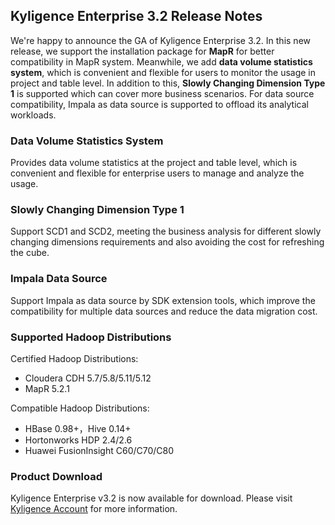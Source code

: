 ## Kyligence Enterprise 3.2 Release Notes

We're happy to announce the GA of Kyligence Enterprise 3.2. In this new release, we support the installation package for **MapR** for better compatibility in MapR system. Meanwhile, we add **data volume statistics system**, which is convenient and flexible for users to monitor the usage in project and table level. In addition to this, **Slowly Changing Dimension Type 1** is supported which can cover more business scenarios. For data source compatibility, Impala as data source is supported to offload its analytical workloads.

### Data Volume Statistics System ###

Provides data volume statistics at the project and table level, which is convenient and flexible for enterprise users to manage and analyze the usage.

### Slowly Changing Dimension Type 1 ###

Support SCD1 and SCD2, meeting the business analysis for different slowly changing dimensions requirements and also avoiding the cost for refreshing the cube.

### Impala Data Source ###

Support Impala as data source by SDK extension tools, which improve the compatibility for multiple data sources and reduce the data migration cost.



### Supported Hadoop Distributions ###

Certified Hadoop Distributions:

* Cloudera CDH 5.7/5.8/5.11/5.12
* MapR 5.2.1

Compatible Hadoop Distributions:

* HBase 0.98+，Hive 0.14+
* Hortonworks HDP 2.4/2.6
* Huawei FusionInsight C60/C70/C80



### Product Download

Kyligence Enterprise v3.2 is now available for download. Please visit [Kyligence Account](http://download.kyligence.io/) for more information.